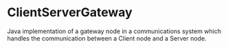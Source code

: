 # ClientServerGateway
Java implementation of a gateway node in a communications system which handles the communication between a Client node and a Server node. 
